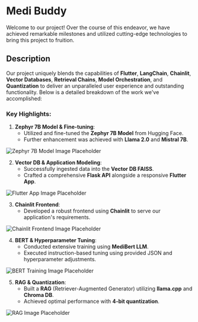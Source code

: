 # Medi Buddy


Welcome to our project! Over the course of this endeavor, we have achieved remarkable milestones and utilized cutting-edge technologies to bring this project to fruition.

## Description

Our project uniquely blends the capabilities of **Flutter**, **LangChain**, **Chainlit**, **Vector Databases**, **Retrieval Chains**, **Model Orchestration**, and **Quantization** to deliver an unparalleled user experience and outstanding functionality. Below is a detailed breakdown of the work we've accomplished:

### Key Highlights:

1. **Zephyr 7B Model & Fine-tuning**:
   - Utilized and fine-tuned the **Zephyr 7B Model** from Hugging Face.
   - Further enhancement was achieved with **Llama 2.0** and **Mistral 7B**.

![Zephyr 7B Model Image Placeholder](path_to_image_placeholder1.png)

2. **Vector DB & Application Modeling**:
   - Successfully ingested data into the **Vector DB FAISS**.
   - Crafted a comprehensive **Flask API** alongside a responsive **Flutter App**.

![Flutter App Image Placeholder](path_to_image_placeholder2.png)

3. **Chainlit Frontend**:
   - Developed a robust frontend using **Chainlit** to serve our application's requirements.

![Chainlit Frontend Image Placeholder](path_to_image_placeholder3.png)

4. **BERT & Hyperparameter Tuning**:
   - Conducted extensive training using **MediBert LLM**.
   - Executed instruction-based tuning using provided JSON and hyperparameter adjustments.

![BERT Training Image Placeholder](path_to_image_placeholder4.png)

5. **RAG & Quantization**:
   - Built a **RAG** (Retriever-Augmented Generator) utilizing **llama.cpp** and **Chroma DB**.
   - Achieved optimal performance with **4-bit quantization**.

![RAG Image Placeholder](path_to_image_placeholder5.png)


